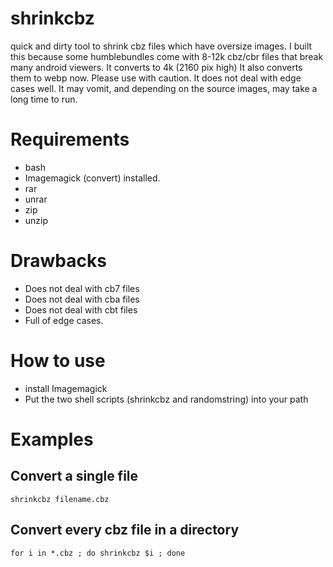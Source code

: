 # shrinkcbz
quick and dirty tool to shrink cbz files which have oversize images.
I built this because some humblebundles come with 8-12k cbz/cbr files that break many android viewers.  It converts to 4k (2160 pix high)
It also converts them to webp now.
Please use with caution. It does not deal with edge cases well.  It may vomit, and depending on the source images, may take a long time to run.

# Requirements
* bash
* Imagemagick (convert) installed.
* rar
* unrar
* zip
* unzip

# Drawbacks
* Does not deal with cb7 files
* Does not deal with cba files
* Does not deal with cbt files
* Full of edge cases.

# How to use
* install Imagemagick
* Put the two shell scripts (shrinkcbz and randomstring) into your path

# Examples

## Convert a single file
```
shrinkcbz filename.cbz
```
## Convert every cbz file in a directory
```
for i in *.cbz ; do shrinkcbz $i ; done
```
